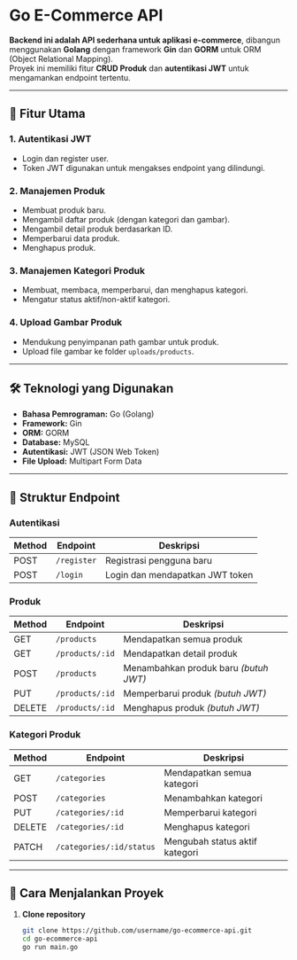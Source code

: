 # Go E-Commerce API

**Backend ini adalah API sederhana untuk aplikasi e-commerce**, dibangun menggunakan **Golang** dengan framework **Gin** dan **GORM** untuk ORM (Object Relational Mapping).  
Proyek ini memiliki fitur **CRUD Produk** dan **autentikasi JWT** untuk mengamankan endpoint tertentu.

---

## 📌 Fitur Utama

### 1. **Autentikasi JWT**
- Login dan register user.
- Token JWT digunakan untuk mengakses endpoint yang dilindungi.

### 2. **Manajemen Produk**
- Membuat produk baru.
- Mengambil daftar produk (dengan kategori dan gambar).
- Mengambil detail produk berdasarkan ID.
- Memperbarui data produk.
- Menghapus produk.

### 3. **Manajemen Kategori Produk**
- Membuat, membaca, memperbarui, dan menghapus kategori.
- Mengatur status aktif/non-aktif kategori.

### 4. **Upload Gambar Produk**
- Mendukung penyimpanan path gambar untuk produk.
- Upload file gambar ke folder `uploads/products`.

---

## 🛠 Teknologi yang Digunakan
- **Bahasa Pemrograman:** Go (Golang)
- **Framework:** Gin
- **ORM:** GORM
- **Database:** MySQL
- **Autentikasi:** JWT (JSON Web Token)
- **File Upload:** Multipart Form Data

---

## 📂 Struktur Endpoint

### **Autentikasi**
| Method | Endpoint     | Deskripsi |
|--------|-------------|-----------|
| POST   | `/register` | Registrasi pengguna baru |
| POST   | `/login`    | Login dan mendapatkan JWT token |

### **Produk**
| Method | Endpoint             | Deskripsi |
|--------|----------------------|-----------|
| GET    | `/products`          | Mendapatkan semua produk |
| GET    | `/products/:id`      | Mendapatkan detail produk |
| POST   | `/products`          | Menambahkan produk baru *(butuh JWT)* |
| PUT    | `/products/:id`      | Memperbarui produk *(butuh JWT)* |
| DELETE | `/products/:id`      | Menghapus produk *(butuh JWT)* |

### **Kategori Produk**
| Method | Endpoint                     | Deskripsi |
|--------|------------------------------|-----------|
| GET    | `/categories`                | Mendapatkan semua kategori |
| POST   | `/categories`                | Menambahkan kategori |
| PUT    | `/categories/:id`            | Memperbarui kategori |
| DELETE | `/categories/:id`            | Menghapus kategori |
| PATCH  | `/categories/:id/status`     | Mengubah status aktif kategori |

---

## 🚀 Cara Menjalankan Proyek

1. **Clone repository**
   ```bash
   git clone https://github.com/username/go-ecommerce-api.git
   cd go-ecommerce-api
   go run main.go
